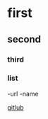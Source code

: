 # first

## second 


### third


### list

 -url
 -name


[gitlub](https://github.com/harshiddsinh/ASsignment_5)
